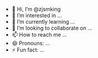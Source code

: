 - 👋 Hi, I’m @zjsmking
- 👀 I’m interested in ...
- 🌱 I’m currently learning ...
- 💞️ I’m looking to collaborate on ...
- 📫 How to reach me ...
- 😄 Pronouns: ...
- ⚡ Fun fact: ...

<!---
zjsmking/zjsmking is a ✨ special ✨ repository because its `README.md` (this file) appears on your GitHub profile.
You can click the Preview link to take a look at your changes.
--->
